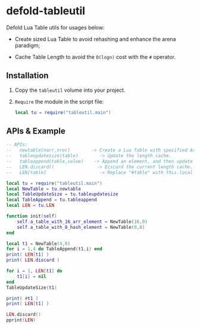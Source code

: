# defold-tableutil

Defold Lua Table utils for usages below:

- Create sized Lua Table to avoid rehashing and enhance the arena paradigm;

- Cache Table Length to avoid the `O(logn)` cost with the `#` operator.

## Installation

1. Copy the `tableutil` volume into your project.

2. `Require` the module in the script file:
   
   ```lua
   local tu = require("tableutil.main")
   ```

## APIs & Example

```lua
-- APIs:
--   newtable(narr,nrec)        -> Create a Lua Table with specified ArrayPart size and HashPart size.
--   tableupdatesize(table)        -> Update the length cache.
--   tableappend(table,value)    -> Append an element, and then update the length cache.
--   LEN.discard()                -> Discard the current length cache.
--   LEN[table]                    -> Replace "#table" with this.local NewTable = newtable.newtable

local tu = require("tableutil.main")
local NewTable = tu.newtable
local TableUpdateSize = tu.tableupdatesize
local TableAppend = tu.tableappend
local LEN = tu.LEN

function init(self)
    self.a_table_with_16_arr_element = NewTable(16,0)
    self.a_table_with_8_hash_element = NewTable(0,8)
end

local t1 = NewTable(4,0)
for i = 1,4 do TableAppend(t1,i) end
print( LEN[t1] )
print( LEN.discard )

for i = 1, LEN[t1] do
	t1[i] = nil
end
TableUpdateSize(t1)

print( #t1 )
print( LEN[t1] )

LEN.discard()
pprint(LEN)
```